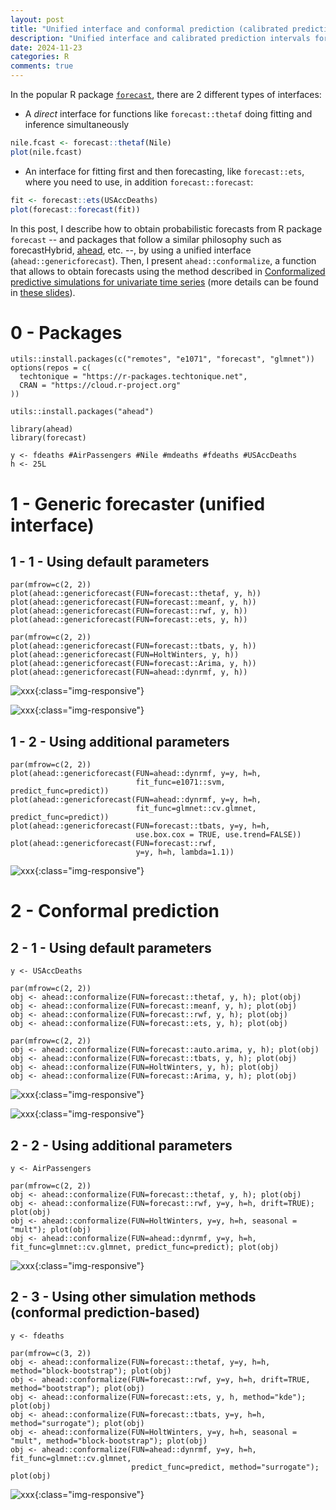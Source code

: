 ```yaml
---
layout: post
title: "Unified interface and conformal prediction (calibrated prediction intervals) for R package forecast (and 'affiliates')"
description: "Unified interface and calibrated prediction intervals for R package forecast, with multiple examples"
date: 2024-11-23
categories: R
comments: true
---
```


In the popular R package [`forecast`](https://github.com/robjhyndman/forecast), there are 2 different types of  interfaces: 

- A _direct_ interface for functions like `forecast::thetaf` doing fitting and inference simultaneously 

```R
nile.fcast <- forecast::thetaf(Nile)
plot(nile.fcast)
```

- An interface for fitting first and then forecasting, like `forecast::ets`, where you need to use, in addition `forecast::forecast`:

```R
fit <- forecast::ets(USAccDeaths)
plot(forecast::forecast(fit))
```

In this post, I describe how to obtain probabilistic forecasts from R package `forecast` -- and packages that follow a similar philosophy such as forecastHybrid, [ahead](https://github.com/Techtonique/ahead), etc. --, by  using a unified interface (`ahead::genericforecast`). Then, I present `ahead::conformalize`, a function that allows to obtain forecasts using the method described in [Conformalized predictive simulations for univariate time series](https://www.researchgate.net/publication/379643443_Conformalized_predictive_simulations_for_univariate_time_series) (more details can be found in [these slides](https://www.researchgate.net/publication/382589729_Probabilistic_Forecasting_with_nnetsauce_using_Density_Estimation_Bayesian_inference_Conformal_prediction_and_Vine_copulas)). 

# 0 - Packages

```{r}
utils::install.packages(c("remotes", "e1071", "forecast", "glmnet"))
options(repos = c(
  techtonique = "https://r-packages.techtonique.net",
  CRAN = "https://cloud.r-project.org"
))

utils::install.packages("ahead")
```

```{r}
library(ahead)
library(forecast)
```

```{r}
y <- fdeaths #AirPassengers #Nile #mdeaths #fdeaths #USAccDeaths
h <- 25L
```

# 1 - Generic forecaster (unified interface)

## 1 - 1 - Using default parameters

```{r}
par(mfrow=c(2, 2))
plot(ahead::genericforecast(FUN=forecast::thetaf, y, h))
plot(ahead::genericforecast(FUN=forecast::meanf, y, h))
plot(ahead::genericforecast(FUN=forecast::rwf, y, h))
plot(ahead::genericforecast(FUN=forecast::ets, y, h))

par(mfrow=c(2, 2))
plot(ahead::genericforecast(FUN=forecast::tbats, y, h))
plot(ahead::genericforecast(FUN=HoltWinters, y, h))
plot(ahead::genericforecast(FUN=forecast::Arima, y, h))
plot(ahead::genericforecast(FUN=ahead::dynrmf, y, h))
```

![xxx]({{base}}/images/2024-11-23/2024-11-23-image1.png){:class="img-responsive"} 

![xxx]({{base}}/images/2024-11-23/2024-11-23-image2.png){:class="img-responsive"}          

## 1 - 2 - Using additional parameters

```{r}
par(mfrow=c(2, 2))
plot(ahead::genericforecast(FUN=ahead::dynrmf, y=y, h=h, 
                            fit_func=e1071::svm, predict_func=predict))
plot(ahead::genericforecast(FUN=ahead::dynrmf, y=y, h=h, 
                            fit_func=glmnet::cv.glmnet, predict_func=predict))
plot(ahead::genericforecast(FUN=forecast::tbats, y=y, h=h, 
                            use.box.cox = TRUE, use.trend=FALSE))
plot(ahead::genericforecast(FUN=forecast::rwf, 
                            y=y, h=h, lambda=1.1))
```

![xxx]({{base}}/images/2024-11-23/2024-11-23-image3.png){:class="img-responsive"}          

# 2 - Conformal prediction

## 2 - 1 - Using default parameters

```{r}
y <- USAccDeaths

par(mfrow=c(2, 2))
obj <- ahead::conformalize(FUN=forecast::thetaf, y, h); plot(obj)
obj <- ahead::conformalize(FUN=forecast::meanf, y, h); plot(obj)
obj <- ahead::conformalize(FUN=forecast::rwf, y, h); plot(obj)
obj <- ahead::conformalize(FUN=forecast::ets, y, h); plot(obj)

par(mfrow=c(2, 2))
obj <- ahead::conformalize(FUN=forecast::auto.arima, y, h); plot(obj)
obj <- ahead::conformalize(FUN=forecast::tbats, y, h); plot(obj)
obj <- ahead::conformalize(FUN=HoltWinters, y, h); plot(obj)
obj <- ahead::conformalize(FUN=forecast::Arima, y, h); plot(obj)
```

![xxx]({{base}}/images/2024-11-23/2024-11-23-image4.png){:class="img-responsive"}          

![xxx]({{base}}/images/2024-11-23/2024-11-23-image5.png){:class="img-responsive"}          

## 2 - 2 - Using additional parameters

```{r}
y <- AirPassengers

par(mfrow=c(2, 2))
obj <- ahead::conformalize(FUN=forecast::thetaf, y, h); plot(obj)
obj <- ahead::conformalize(FUN=forecast::rwf, y=y, h=h, drift=TRUE); plot(obj)
obj <- ahead::conformalize(FUN=HoltWinters, y=y, h=h, seasonal = "mult"); plot(obj)
obj <- ahead::conformalize(FUN=ahead::dynrmf, y=y, h=h, fit_func=glmnet::cv.glmnet, predict_func=predict); plot(obj)
```

![xxx]({{base}}/images/2024-11-23/2024-11-23-image6.png){:class="img-responsive"}          

## 2 - 3 - Using other simulation methods (conformal prediction-based)

```{r}
y <- fdeaths

par(mfrow=c(3, 2))
obj <- ahead::conformalize(FUN=forecast::thetaf, y=y, h=h, method="block-bootstrap"); plot(obj)
obj <- ahead::conformalize(FUN=forecast::rwf, y=y, h=h, drift=TRUE, method="bootstrap"); plot(obj)
obj <- ahead::conformalize(FUN=forecast::ets, y, h, method="kde"); plot(obj)
obj <- ahead::conformalize(FUN=forecast::tbats, y=y, h=h, method="surrogate"); plot(obj)
obj <- ahead::conformalize(FUN=HoltWinters, y=y, h=h, seasonal = "mult", method="block-bootstrap"); plot(obj)
obj <- ahead::conformalize(FUN=ahead::dynrmf, y=y, h=h, fit_func=glmnet::cv.glmnet, 
                           predict_func=predict, method="surrogate"); plot(obj)
```

![xxx]({{base}}/images/2024-11-23/2024-11-23-image7.png){:class="img-responsive"}          